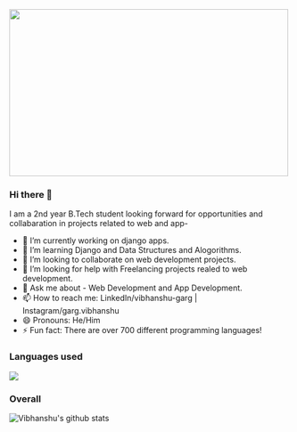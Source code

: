 <img src="https://marvel-b1-cdn.bc0a.com/f00000000075552/www.perforce.com/sites/default/files/image/2019-01/image-blog-what-code-quality.jpg" height=300px width=500px >

### Hi there 👋

I am a 2nd year B.Tech student looking forward for opportunities and collabaration in projects related to web and app-

- 🔭 I’m currently working on django apps.
- 🌱 I’m learning Django and Data Structures and Alogorithms.
- 👯 I’m looking to collaborate on web development projects.
- 🤔 I’m looking for help with Freelancing projects realed to web development.
- 💬 Ask me about - Web Development and App Development.
- 📫 How to reach me: LinkedIn/vibhanshu-garg | Instagram/garg.vibhanshu
- 😄 Pronouns: He/Him
- ⚡ Fun fact:  There are over 700 different programming languages! 

### Languages used
![](https://github-readme-stats.vercel.app/api/top-langs/?username=vibhanshu2001)

### Overall
![Vibhanshu's github stats](https://github-readme-stats.vercel.app/api?username=vibhanshu2001)


